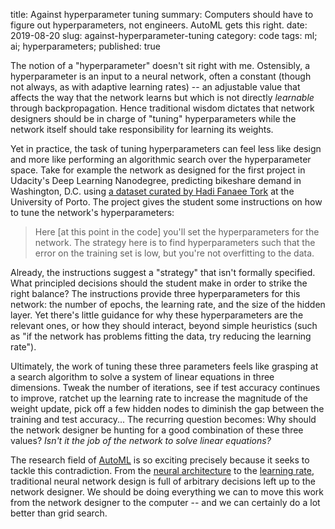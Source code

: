 title: Against hyperparameter tuning
summary: Computers should have to figure out hyperparameters, not engineers. AutoML gets this right.
date: 2019-08-20
slug: against-hyperparameter-tuning
category: code
tags: ml; ai; hyperparameters;
published: true


The notion of a "hyperparameter" doesn't sit right with me. Ostensibly, a hyperparameter is an input to a neural network, often a constant (though not always, as with adaptive learning rates) -- an adjustable value that affects the way that the network learns but which is not directly _learnable_ through backpropagation. Hence traditional wisdom dictates that network designers should be in charge of "tuning" hyperparameters while the network itself should take responsibility for learning its weights.

Yet in practice, the task of tuning hyperparameters can feel less like design and more like performing an algorithmic search over the hyperparameter space. Take for example the network as designed for the first project in Udacity's Deep Learning Nanodegree, predicting bikeshare demand in Washington, D.C. using [a dataset curated by Hadi Fanaee Tork](http://archive.ics.uci.edu/ml/datasets/Bike+Sharing+Dataset) at the University of Porto. The project gives the student some instructions on how to tune the network's hyperparameters:

> Here [at this point in the code] you'll set the hyperparameters for the network. The strategy here is to find hyperparameters such that the error on the training set is low, but you're not overfitting to the data.

Already, the instructions suggest a "strategy" that isn't formally specified. What principled decisions should the student make in order to strike the right balance? The instructions provide three hyperparameters for this network: the number of epochs, the learning rate, and the size of the hidden layer. Yet there's little guidance for why these hyperparameters are the relevant ones, or how they should interact, beyond simple heuristics (such as "if the network has problems fitting the data, try reducing the learning rate").

Ultimately, the work of tuning these three parameters feels like grasping at a search algorithm to solve a system of linear equations in three dimensions. Tweak the number of iterations, see if test accuracy continues to improve, ratchet up the learning rate to increase the magnitude of the weight update, pick off a few hidden nodes to diminish the gap between the training and test accuracy... The recurring question becomes: Why should the network designer be hunting for a good combination of these three values? _Isn't it the job of the network to solve linear equations?_

The research field of [AutoML](https://en.wikipedia.org/wiki/Automated_machine_learning) is so exciting precisely because it seeks to tackle this contradiction. From the [neural architecture](https://en.wikipedia.org/wiki/Neural_architecture_search) to the [learning rate](https://en.wikipedia.org/wiki/Learning_rate#Adaptive_learning_rate), traditional neural network design is full of arbitrary decisions left up to the network designer. We should be doing everything we can to move this work from the network designer to the computer -- and we can certainly do a lot better than grid search.
